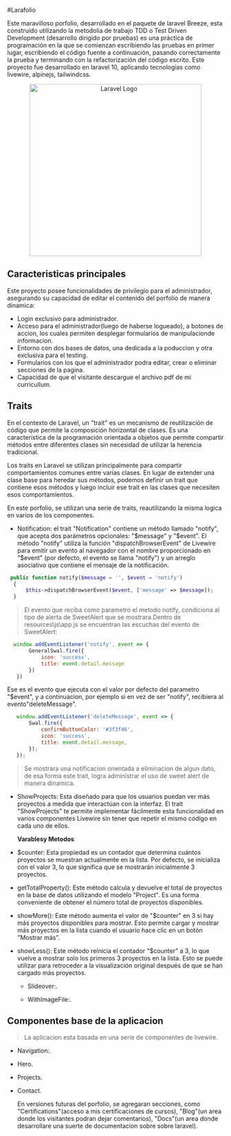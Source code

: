 
#Larafolio

  Este maravilloso porfolio, desarrollado en el paquete de laravel Breeze, esta construido utilizando la metodolia de trabajo TDD o Test Driven Development (desarrollo dirigido por pruebas) es una práctica de programación en la que se comienzan escribiendo las pruebas en primer lugar, escribiendo el código fuente a continuación, pasando correctamente la prueba y terminando con la refactorización del código escrito.
  Este proyecto fue desarrollado en laravel 10, aplicando tecnologias como livewire, alpinejs, tailwindcss.
 



<p align="center"><a href="https://laravel.com" target="_blank"><img src="https://raw.githubusercontent.com/laravel/art/master/logo-lockup/5%20SVG/2%20CMYK/1%20Full%20Color/laravel-logolockup-cmyk-red.svg" width="400" alt="Laravel Logo"></a></p>

## Caracteristicas principales

  Este proyecto posee funcionalidades de privilegio para el administrador, asegurando su capacidad de editar el contenido del porfolio de manera dinamica:

- Login exclusivo para administrador.
- Acceso para el administrador(luego de haberse logueado), a botones de accion, los cuales permiten desplegar formularios de manipulacionde informacion.
- Entorno con dos bases de datos, una dedicada a la poduccion y otra exclusiva para el testing.
- Formularios con los que el administrador podra editar, crear o eliminar secciones de la pagina.
- Capacidad de que el visitante descargue el archivo pdf de mi curricullum.

## Traits

 En el contexto de Laravel, un "trait" es un mecanismo de reutilización de código que permite la composición horizontal de clases. Es una característica de la programación orientada a objetos que permite compartir métodos entre diferentes clases sin necesidad de utilizar la herencia tradicional.

Los traits en Laravel se utilizan principalmente para compartir comportamientos comunes entre varias clases. En lugar de extender una clase base para heredar sus métodos, podemos definir un trait que contiene esos métodos y luego incluir ese trait en las clases que necesiten esos comportamientos.

En este porfolio, se utilizan una serie de traits, reautilizando la misma logica en varios de los componentes.

  - Notification: el trait "Notification" contiene un método llamado "notify", que acepta dos parámetros opcionales: "$message" y "$event". El método "notify" utiliza la función "dispatchBrowserEvent" de Livewire para emitir un evento al navegador con el nombre proporcionado en "$event" (por defecto, el evento se llama "notify") y un arreglo asociativo que contiene el mensaje de la notificación.
  
  

  ```php
   public function notify($message = '', $event = 'notify')
    {
        $this->dispatchBrowserEvent($event, ['message' => $message]);
    }
  ```



>El evento que reciba como parametro el metodo notify, condiciona al tipo de alerta de SweetAlert que se mostrara.Dentro de resources\js\app.js se encuentran las escuchas del evento de SweetAlert:


 
   
 ```javascript
   window.addEventListener('notify', event => {
        GeneralSwal.fire({
            icon: 'success',
            title: event.detail.message
        })
    })
 ```
   

  
Ese es el evento que ejecuta con el valor por defecto del parametro "$event", y a continuacion, por ejemplo si en vez de ser "notify", recibiera al evento"deleteMessage".
 


  
 ```javascript
    window.addEventListener('deleteMessage', event => {
        Swal.fire({
            confirmButtonColor: '#3f3f46',
            icon: 'success',
            title: event.detail.message,
        });
    });
 ```
  

>Se mostrara una notificacion orientada a eliminacion de algun dato, de esa forma este trait, logra administrar el uso de sweet alert de manera dinamica.
  
  

  - ShowProjects: Esta diseñado para que los usuarios puedan ver más proyectos a medida que interactúan con la interfaz. El trait "ShowProjects" te permite implementar fácilmente esta funcionalidad en varios componentes Livewire sin tener que repetir el mismo código en cada uno de ellos.

       **Varablesy Metodos**

* $counter: Esta propiedad es un contador que determina cuántos proyectos se muestran actualmente en la lista. Por defecto, se inicializa con el valor 3, lo que significa que se mostrarán inicialmente 3 proyectos.

* getTotalProperty(): Este método calcula y devuelve el total de proyectos en la base de datos utilizando el modelo "Project". Es una forma conveniente de obtener el número total de proyectos disponibles.

* showMore(): Este método aumenta el valor de "$counter" en 3 si hay más proyectos disponibles para mostrar. Esto permite cargar y mostrar más proyectos en la lista cuando el usuario hace clic en un botón "Mostrar más".

* showLess(): Este método reinicia el contador "$counter" a 3, lo que vuelve a mostrar solo los primeros 3 proyectos en la lista. Esto se puede utilizar para retroceder a la visualización original después de que se han cargado más proyectos.


  - Slideover:.

  - WithImageFile:.



## Componentes base de la aplicacion

   >La aplicacion esta basada en una serie de componentes de livewire.

- Navigation:.
- Hero.
- Projects.
- Contact.

  En versiones futuras del porfolio, se agregaran secciones, como "Certifications"(acceso a mis certificaciones de cursos), "Blog"(un area donde los visitantes podran dejar comentarios), "Docs"(un area donde desarrollare una suerte de documentacion sobre sobre laravel).




